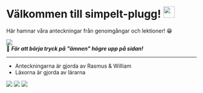 # Välkommen till simpelt-plugg! <img src="https://raw.githubusercontent.com/MartinHeinz/MartinHeinz/master/wave.gif" width="30px">
Här hamnar våra anteckningar från genomgångar och lektioner! 😁


<img src="https://github.com/rasmus-ob/simpelt-plugg/blob/main/src/tutorial1.png?raw=true"></img>    
📔 ***För att börja tryck på "ämnen" högre upp på sidan!***

---

- Anteckningarna är gjorda av Rasmus & William     
- Läxorna är gjorda av lärarna


![](https://img.shields.io/badge/skolanteckningar-informational?style=for-the-badge&logo=&logoColor=white&color=ec8b5e&labelColor=141a46)
![](https://img.shields.io/badge/läxor-informational?style=for-the-badge&logo=&logoColor=white&color=141a46&labelColor=ec8b5e)
![](https://img.shields.io/badge/genomgångar-informational?style=for-the-badge&logo=&logoColor=white&color=ec8b5e&labelColor=141a46)


<!--
  https://shields.io/
--> 
